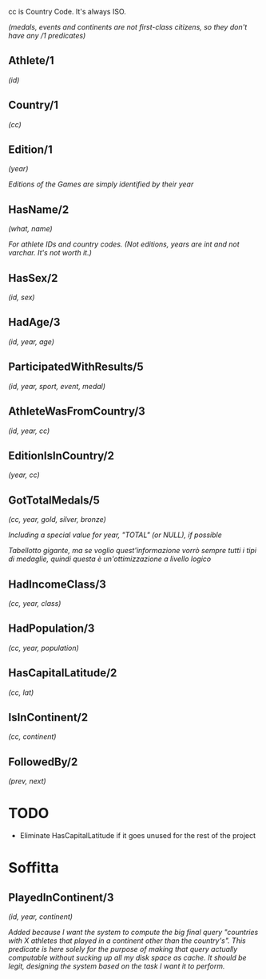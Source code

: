 cc is Country Code. It's always ISO.

*(medals, events and continents are not first-class citizens, so they don't have any /1 predicates)*

## Athlete/1
*(id)*

## Country/1
*(cc)*

## Edition/1
*(year)*

*Editions of the Games are simply identified by their year*

## HasName/2
*(what, name)*

*For athlete IDs and country codes. (Not editions, years are int and not varchar. It's not worth it.)*

## HasSex/2
*(id, sex)*

## HadAge/3
*(id, year, age)*

## ParticipatedWithResults/5
*(id, year, sport, event, medal)*

## AthleteWasFromCountry/3
*(id, year, cc)*

## EditionIsInCountry/2
*(year, cc)*

## GotTotalMedals/5
*(cc, year, gold, silver, bronze)*

*Including a special value for year, "TOTAL" (or NULL), if possible*

*Tabellotto gigante, ma se voglio quest'informazione vorrò sempre tutti i tipi di medaglie, quindi questa è un'ottimizzazione a livello logico*

## HadIncomeClass/3
*(cc, year, class)*

## HadPopulation/3
*(cc, year, population)*

## HasCapitalLatitude/2
*(cc, lat)*

## IsInContinent/2
*(cc, continent)*

## FollowedBy/2
*(prev, next)*

# TODO

* Eliminate HasCapitalLatitude if it goes unused for the rest of the project

# Soffitta

## PlayedInContinent/3
*(id, year, continent)*

*Added because I want the system to compute the big final query "countries with X athletes that played in a continent other than the country's". This predicate is here solely for the purpose of making that query actually computable without sucking up all my disk space as cache. It should be legit, designing the system based on the task I want it to perform.*
